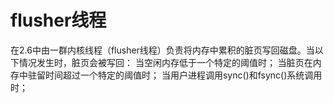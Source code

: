 # flusher线程

在2.6中由一群内核线程（flusher线程）负责将内存中累积的脏页写回磁盘。当以下情况发生时，脏页会被写回：
当空闲内存低于一个特定的阈值时；
当脏页在内存中驻留时间超过一个特定的阈值时；
当用户进程调用sync()和fsync()系统调用时；